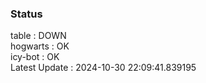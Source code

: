 ### Status


table : DOWN  
hogwarts : OK  
icy-bot : OK  
Latest Update : 2024-10-30 22:09:41.839195
